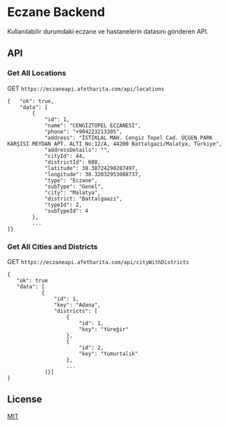 # Eczane Backend

Kullanılabilir durumdaki eczane ve hastanelerin datasını gönderen API.

## API

### Get All Locations

GET `https://eczaneapi.afetharita.com/api/locations`

```
{   "ok": true,
    "data": [
        {
            "id": 1,
            "name": "CENGİZTOPEL ECZANESİ",
            "phone": "+904223213305",
            "address": "İSTİKLAL MAH. Cengiz Topel Cad. ÜÇGEN PARK KARŞISI MEYDAN APT. ALTI No:12/A, 44200 Battalgazi/Malatya, Türkiye",
            "addressDetails": "",
            "cityId": 44,
            "districtId": 608,
            "latitude": 38.38724298287497,
            "longitude": 38.32032953088737,
            "type": "Eczane",
            "subType": "Genel",
            "city": "Malatya",
            "district: "Battalgaazi",
            "typeId": 2,
            "subTypeId": 4
        },
        ...
]}
```

### Get All Cities and Districts

GET `https://eczaneapi.afetharita.com/api/cityWithDistricts`

```
{
   "ok": true
   "data": [
           {
               "id": 1,
               "key": "Adana",
               "districts": [
                   {
                       "id": 1,
                       "key": "Yüreğir"
                   },
                   {
                       "id": 2,
                       "key": "Yumurtalık"
                   },
                   ...
            ]}]
}
```

## License

[MIT](https://choosealicense.com/licenses/mit/)
